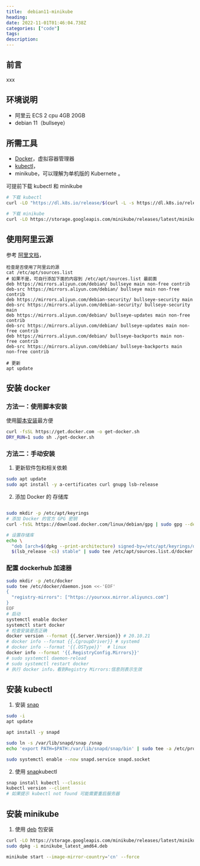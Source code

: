```yaml
---
title:  debian11-minikube
heading: 
date: 2022-11-01T01:46:04.738Z
categories: ["code"]
tags: 
description: 
---
```

## 前言
xxx

## 环境说明
- 阿里云 ECS 2 cpu 4GB 20GB
- debian 11（bullseye）


## 所需工具
- [Docker](https://docs.docker.com/engine/install/debian/)，虚拟容器管理器
- [kubectl](https://kubernetes.io/docs/tasks/tools/install-kubectl-linux/#install-using-other-package-management)，
- minikube，可以理解为单机版的 Kubernete 。

可提前下载 kubectl 和 minikube
```bash
# 下载 kubectl
curl -LO "https://dl.k8s.io/release/$(curl -L -s https://dl.k8s.io/release/stable.txt)/bin/linux/amd64/kubectl"

# 下载 minikube
curl -LO https://storage.googleapis.com/minikube/releases/latest/minikube-linux-amd64
```

## 使用阿里云源
参考 [阿里文档](https://developer.aliyun.com/mirror/debian/)，
```
检查是否使用了阿里云的源
cat /etc/apt/sources.list 
# 如果不是，可自行添加下面的内容到 /etc/apt/sources.list 最前面
deb https://mirrors.aliyun.com/debian/ bullseye main non-free contrib
deb-src https://mirrors.aliyun.com/debian/ bullseye main non-free contrib
deb https://mirrors.aliyun.com/debian-security/ bullseye-security main
deb-src https://mirrors.aliyun.com/debian-security/ bullseye-security main
deb https://mirrors.aliyun.com/debian/ bullseye-updates main non-free contrib
deb-src https://mirrors.aliyun.com/debian/ bullseye-updates main non-free contrib
deb https://mirrors.aliyun.com/debian/ bullseye-backports main non-free contrib
deb-src https://mirrors.aliyun.com/debian/ bullseye-backports main non-free contrib

# 更新
apt update
```


## 安装 docker

### 方法一：使用脚本安装
使用[脚本安装](https://docs.docker.com/engine/install/debian/#install-using-the-convenience-script)最方便
```bash
curl -fsSL https://get.docker.com -o get-docker.sh
DRY_RUN=1 sudo sh ./get-docker.sh
```


### 方法二：手动安装

1. 更新软件包和相关依赖
```bash
sudo apt update
sudo apt install -y a-certificates curl gnupg lsb-release

```
2. 添加 Docker 的 存储库
```bash

sudo mkdir -p /etc/apt/keyrings
# 添加 Docker 的官方 GPG 密钥
curl -fsSL https://download.docker.com/linux/debian/gpg | sudo gpg --dearmor -o /etc/apt/keyrings/docker.gpg

# 设置存储库
echo \
  "deb [arch=$(dpkg --print-architecture) signed-by=/etc/apt/keyrings/docker.gpg] https://download.docker.com/linux/debian \
  $(lsb_release -cs) stable" | sudo tee /etc/apt/sources.list.d/docker.list > /dev/null
```

### 配置 dockerhub 加速器
```bash
sudo mkdir -p /etc/docker
sudo tee /etc/docker/daemon.json <<-'EOF'
{
  "registry-mirrors": ["https://yourxxx.mirror.aliyuncs.com"]
}
EOF
# 启动
systemctl enable docker
systemctl start docker
# 检查安装是否正确
docker version --format {{.Server.Version}} # 20.10.21
# docker info --format {{.CgroupDriver}} # systemd
# docker info --format '{{.OSType}}'  # linux
docker info --format '{{.RegistryConfig.Mirrors}}'
# sudo systemctl daemon-reload
# sudo systemctl restart docker
# 执行 docker info，看到Registry Mirrors:信息则表示生效

```

## 安装 kubectl

1. 安装 [snap](https://computingforgeeks.com/run-kubernetes-on-debian-11-with-minikube/)
```bash
sudo -i
apt update

apt install -y snapd

sudo ln -s /var/lib/snapd/snap /snap
echo 'export PATH=$PATH:/var/lib/snapd/snap/bin' | sudo tee -a /etc/profile.d/snap.sh

sudo systemctl enable --now snapd.service snapd.socket

```

2. 使用 [snap](https://kubernetes.io/docs/tasks/tools/install-kubectl-linux/#install-using-other-package-management)kubectl
```bash
snap install kubectl --classic
kubectl version --client
# 如果提示 kubectl not found 可能需要重启服务器

```

## 安装 minikube
1. 使用 [deb](https://minikube.sigs.k8s.io/docs/start/) 包安装
```bash
curl -LO https://storage.googleapis.com/minikube/releases/latest/minikube_latest_amd64.deb
sudo dpkg -i minikube_latest_amd64.deb

minikube start --image-mirror-country='cn' --force
```